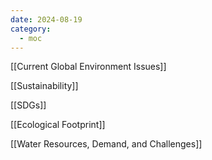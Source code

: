 ```yaml
---
date: 2024-08-19
category:
  - moc
---
```

[[Current Global Environment Issues]]

[[Sustainability]]

[[SDGs]]

[[Ecological Footprint]]

[[Water Resources, Demand, and Challenges]]
